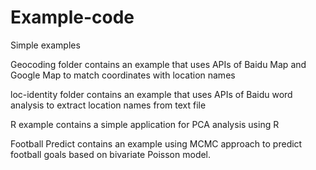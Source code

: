 # Example-code
 Simple examples

 Geocoding folder contains an example that uses APIs of Baidu Map and Google Map to match coordinates with location names

 loc-identity folder contains an example that uses APIs of Baidu word analysis to extract location names from text file

R example contains a simple application for PCA analysis using R

Football Predict contains an example using MCMC approach to predict football goals based on bivariate Poisson model.
